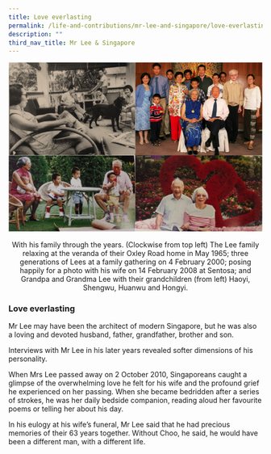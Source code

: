 ```yaml
---
title: Love everlasting
permalink: /life-and-contributions/mr-lee-and-singapore/love-everlasting/
description: ""
third_nav_title: Mr Lee & Singapore
---
```

![Alt text for image on Isomer site](/images/mr-lee-and-singapore/Everlasting%20love.jpg)
<center>With his family through the years. (Clockwise from top left) The Lee family relaxing at the veranda of their Oxley Road home in May 1965; three generations of Lees at a family gathering on 4 February 2000; posing happily for a photo with his wife on 14 February 2008 at Sentosa; and Grandpa and Grandma Lee with their grandchildren (from left) Haoyi, Shengwu, Huanwu and Hongyi.</center>

### Love everlasting ###

Mr Lee may have been the architect of modern Singapore, but he was also a loving and devoted husband, father, grandfather, brother and son.


Interviews with Mr Lee in his later years revealed softer dimensions of his personality.


When Mrs Lee passed away on 2 October 2010, Singaporeans caught a glimpse of the overwhelming love he felt for his wife and the profound grief he experienced on her passing. When she became bedridden after a series of strokes, he was her daily bedside companion, reading aloud her favourite poems or telling her about his day.


In his eulogy at his wife’s funeral, Mr Lee said that he had precious memories of their 63 years together. Without Choo, he said, he would have been a different man, with a different life.